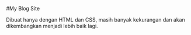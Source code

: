 #My Blog Site

Dibuat hanya dengan HTML dan CSS, masih banyak kekurangan dan akan dikembangkan menjadi lebih baik lagi.
